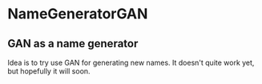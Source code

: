 # NameGeneratorGAN
 

## GAN as a name generator

Idea is to try use GAN for generating new names. It doesn't quite work yet, but hopefully it will soon.